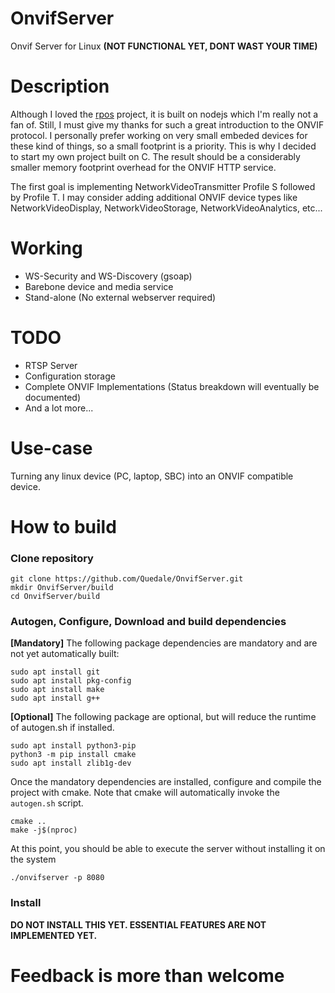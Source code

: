 # OnvifServer
Onvif Server for Linux <b>(NOT FUNCTIONAL YET, DONT WAST YOUR TIME)</b>


# Description
Although I loved the [rpos](https://github.com/Quedale/rpos) project, it is built on nodejs which I'm really not a fan of. Still, I must give my thanks for such a great introduction to the ONVIF protocol.
I personally prefer working on very small embeded devices for these kind of things, so a small footprint is a priority. 
This is why I decided to start my own project built on C.
The result should be a considerably smaller memory footprint overhead for the ONVIF HTTP service.

The first goal is implementing NetworkVideoTransmitter Profile S followed by Profile T.
I may consider adding additional ONVIF device types like NetworkVideoDisplay, NetworkVideoStorage, NetworkVideoAnalytics, etc...

# Working
- WS-Security and WS-Discovery (gsoap)
- Barebone device and media service
- Stand-alone (No external webserver required)

# TODO
- RTSP Server
- Configuration storage
- Complete ONVIF Implementations (Status breakdown will eventually be documented)
- And a lot more...

# Use-case
Turning any linux device (PC, laptop, SBC) into an ONVIF compatible device.

# How to build
### Clone repository
```
git clone https://github.com/Quedale/OnvifServer.git
mkdir OnvifServer/build
cd OnvifServer/build
```

### Autogen, Configure, Download and build dependencies
**[Mandatory]** The following package dependencies are mandatory and are not yet automatically built:
```
sudo apt install git
sudo apt install pkg-config
sudo apt install make
sudo apt install g++
```
**[Optional]** The following package are optional, but will reduce the runtime of autogen.sh if installed.
```
sudo apt install python3-pip
python3 -m pip install cmake
sudo apt install zlib1g-dev
```

Once the mandatory dependencies are installed, configure and compile the project with cmake.
Note that cmake will automatically invoke the `autogen.sh` script.
```
cmake ..
make -j$(nproc)
```
At this point, you should be able to execute the server without installing it on the system

```
./onvifserver -p 8080
```

### Install
<b>DO NOT INSTALL THIS YET. ESSENTIAL FEATURES ARE NOT IMPLEMENTED YET.</b>

# 
# Feedback is more than welcome
